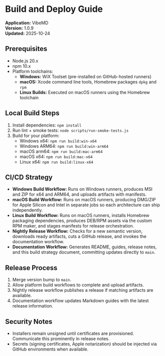 # Build and Deploy Guide

**Application:** VibeMD  
**Version:** 1.0.9  
**Updated:** 2025-10-24

## Prerequisites

- Node.js 20.x
- npm 10.x
- Platform toolchains:
  - **Windows:** WiX Toolset (pre-installed on GitHub-hosted runners)
  - **macOS:** Xcode command line tools, Homebrew packages `dpkg` and `rpm`
  - **Linux Builds:** Executed on macOS runners using the Homebrew toolchain

## Local Build Steps

1. Install dependencies: `npm install`
2. Run lint + smoke tests: `node scripts/run-smoke-tests.js`
3. Build for your platform:
   - Windows x64: `npm run build:win-x64`
   - Windows ARM64: `npm run build:win-arm64`
   - macOS arm64: `npm run build:mac-arm64`
   - macOS x64: `npm run build:mac-x64`
   - Linux x64: `npm run build:linux-x64`

## CI/CD Strategy

- **Windows Build Workflow:** Runs on Windows runners, produces MSI and ZIP for x64 and ARM64, and uploads artifacts with manifests.
- **macOS Build Workflow:** Runs on macOS runners, producing DMG/ZIP for Apple Silicon and Intel in separate jobs so each architecture can ship independently.
- **Linux Build Workflow:** Runs on macOS runners, installs Homebrew packaging dependencies, produces DEB/RPM assets via the custom RPM maker, and stages manifests for release orchestration.
- **Nightly Release Workflow:** Checks for a new semantic version, downloads ready artifacts, cuts a GitHub release, and invokes the documentation workflow.
- **Documentation Workflow:** Generates README, guides, release notes, and this build strategy document, committing updates directly to `main`.

## Release Process

1. Merge version bump to `main`.
2. Allow platform build workflows to complete and upload artifacts.
3. Nightly release workflow publishes a release if matching artifacts are available.
4. Documentation workflow updates Markdown guides with the latest release information.

## Security Notes

- Installers remain unsigned until certificates are provisioned. Communicate this prominently in release notes.
- Secrets (signing certificates, Apple notarization) should be injected via GitHub environments when available.
